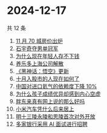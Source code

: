 # 2024-12-17

共 12 条

<!-- BEGIN -->
<!-- 最后更新时间 Tue Dec 17 2024 11:35:39 GMT+0800 (China Standard Time) -->

1. [11 月 70 城房价出炉](https://www.zhihu.com/search?q=11%20%E6%9C%88%2070%20%E5%9F%8E%E6%88%BF%E4%BB%B7%E5%87%BA%E7%82%89)
1. [石宇奇夺男单冠军](https://www.zhihu.com/search?q=%E7%9F%B3%E5%AE%87%E5%A5%87%E5%A4%BA%E7%94%B7%E5%8D%95%E5%86%A0%E5%86%9B)
1. [为什么现在年轻人存不下钱](https://www.zhihu.com/search?q=%E4%B8%BA%E4%BB%80%E4%B9%88%E7%8E%B0%E5%9C%A8%E5%B9%B4%E8%BD%BB%E4%BA%BA%E5%AD%98%E4%B8%8D%E4%B8%8B%E9%92%B1)
1. [养乐多上海公司解散](https://www.zhihu.com/search?q=%E5%85%BB%E4%B9%90%E5%A4%9A%E4%B8%8A%E6%B5%B7%E5%85%AC%E5%8F%B8%E8%A7%A3%E6%95%A3)
1. [《黑神话：悟空》更新](https://www.zhihu.com/search?q=%E3%80%8A%E9%BB%91%E7%A5%9E%E8%AF%9D%EF%BC%9A%E6%82%9F%E7%A9%BA%E3%80%8B%E6%9B%B4%E6%96%B0)
1. [十月入股市的人现在如何了](https://www.zhihu.com/search?q=%E5%8D%81%E6%9C%88%E5%85%A5%E8%82%A1%E5%B8%82%E7%9A%84%E4%BA%BA%E7%8E%B0%E5%9C%A8%E5%A6%82%E4%BD%95%E4%BA%86)
1. [中国对进口氦气的依赖度下降 10%](https://www.zhihu.com/search?q=%E4%B8%AD%E5%9B%BD%E5%AF%B9%E8%BF%9B%E5%8F%A3%E6%B0%A6%E6%B0%94%E7%9A%84%E4%BE%9D%E8%B5%96%E5%BA%A6%E4%B8%8B%E9%99%8D%2010%25)
1. [为什么孩子成绩优异却感到内心空虚](https://www.zhihu.com/search?q=%E4%B8%BA%E4%BB%80%E4%B9%88%E5%AD%A9%E5%AD%90%E6%88%90%E7%BB%A9%E4%BC%98%E5%BC%82%E5%8D%B4%E6%84%9F%E5%88%B0%E5%86%85%E5%BF%83%E7%A9%BA%E8%99%9A)
1. [胖东来真有网上说的那么好吗](https://www.zhihu.com/search?q=%E8%83%96%E4%B8%9C%E6%9D%A5%E7%9C%9F%E6%9C%89%E7%BD%91%E4%B8%8A%E8%AF%B4%E7%9A%84%E9%82%A3%E4%B9%88%E5%A5%BD%E5%90%97)
1. [小米汽车凭什么后来居上](https://www.zhihu.com/search?q=%E5%B0%8F%E7%B1%B3%E6%B1%BD%E8%BD%A6%E5%87%AD%E4%BB%80%E4%B9%88%E5%90%8E%E6%9D%A5%E5%B1%85%E4%B8%8A)
1. [明十三陵永陵和思陵首次对外开放](https://www.zhihu.com/search?q=%E6%98%8E%E5%8D%81%E4%B8%89%E9%99%B5%E6%B0%B8%E9%99%B5%E5%92%8C%E6%80%9D%E9%99%B5%E9%A6%96%E6%AC%A1%E5%AF%B9%E5%A4%96%E5%BC%80%E6%94%BE)
1. [多家银行采用 AI 面试进行招聘](https://www.zhihu.com/search?q=%E5%A4%9A%E5%AE%B6%E9%93%B6%E8%A1%8C%E9%87%87%E7%94%A8%20AI%20%E9%9D%A2%E8%AF%95%E8%BF%9B%E8%A1%8C%E6%8B%9B%E8%81%98)

<!-- END -->
